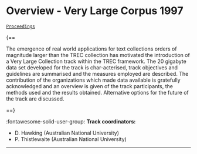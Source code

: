 # Overview - Very Large Corpus 1997

[`Proceedings`](./proceedings.md)

{==

The emergence of real world applications for text collections orders of magnitude larger than the TREC collection has motivated the introduction of a Very Large Collection track within the TREC framework. The 20 gigabyte data set developed for the track is char-acterised, track objectives and guidelines are summarised and the measures employed are described. The contribution of the organizations which made data available is gratefully acknowledged and an overview is given of the track participants, the methods used and the results obtained. Alternative options for the future of the track are discussed.

==}

:fontawesome-solid-user-group: **Track coordinators:**

- D. Hawking (Australian National University) 
- P. Thistlewaite (Australian National University) 



---

